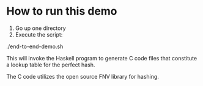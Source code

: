 # How to run this demo

1. Go up one directory
2. Execute the script:

  ./end-to-end-demo.sh

This will invoke the Haskell program to generate C code files that constitute a
lookup table for the perfect hash.

The C code utilizes the open source FNV library for hashing.
